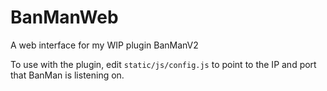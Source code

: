 # BanManWeb
A web interface for my WIP plugin BanManV2

To use with the plugin, edit `static/js/config.js` to point to the IP and port that BanMan is listening on.
